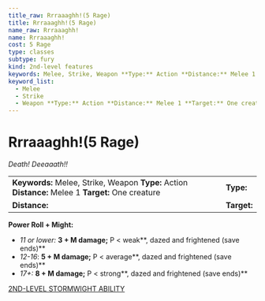 ```yaml
---
title_raw: Rrraaaghh!(5 Rage)
title: Rrraaaghh!(5 Rage)
name_raw: Rrraaaghh!
name: Rrraaaghh!
cost: 5 Rage
type: classes
subtype: fury
kind: 2nd-level features
keywords: Melee, Strike, Weapon **Type:** Action **Distance:** Melee 1 **Target:** One creature
keyword_list:
  - Melee
  - Strike
  - Weapon **Type:** Action **Distance:** Melee 1 **Target:** One creature
---
```


# Rrraaaghh!(5 Rage)

*Death! Deeaaath!!*

|                                                                                                     |             |
| :-------------------------------------------------------------------------------------------------- | :---------- |
| **Keywords:** Melee, Strike, Weapon **Type:** Action **Distance:** Melee 1 **Target:** One creature | **Type:**   |
| **Distance:**                                                                                       | **Target:** |

**Power Roll + Might:**

- *11 or lower:* **3 + M damage;** P \< weak\*\*, dazed and frightened (save ends)\*\*
- *12-16*: **5 + M damage;** P \< average\*\*, dazed and frightened (save ends)\*\*
- *17+:* **8 + M damage;** P \< strong\*\*, dazed and frightened (save ends)\*\*

[2ND-LEVEL STORMWIGHT ABILITY](./2nd-Level%20Stormwight%20Ability.md)
